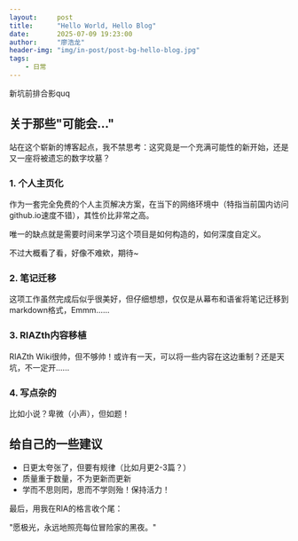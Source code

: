 ```yaml
---
layout:     post
title:      "Hello World, Hello Blog"
date:       2025-07-09 19:23:00
author:     "廖浩龙"
header-img: "img/in-post/post-bg-hello-blog.jpg"
tags:
    - 日常
---
```


新坑前排合影quq

## 关于那些"可能会..."

站在这个崭新的博客起点，我不禁思考：这究竟是一个充满可能性的新开始，还是又一座将被遗忘的数字坟墓？

### 1. 个人主页化

作为一套完全免费的个人主页解决方案，在当下的网络环境中（特指当前国内访问github.io速度不错），其性价比非常之高。

唯一的缺点就是需要时间来学习这个项目是如何构造的，如何深度自定义。

不过大概看了看，好像不难欸，期待~

### 2. 笔记迁移

这项工作虽然完成后似乎很美好，但仔细想想，仅仅是从幕布和语雀将笔记迁移到markdown格式，Emmm......

### 3. RIAZth内容移植

RIAZth Wiki很帅，但不够帅！或许有一天，可以将一些内容在这边重制？还是天坑，不一定开......

### 4. 写点杂的

比如小说？卑微（小声），但如题！

## 给自己的一些建议

* 日更太夸张了，但要有规律（比如月更2-3篇？）
* 质量重于数量，不为更新而更新
* 学而不思则罔，思而不学则殆！保持活力！

最后，用我在RIA的格言收个尾：

"愿极光，永远地照亮每位冒险家的黑夜。"
